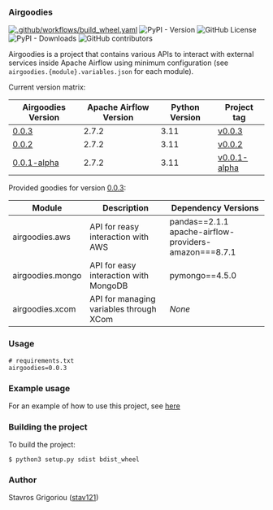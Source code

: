 ### Airgoodies

[![.github/workflows/build_wheel.yaml](https://github.com/stav121/apache-airflow-goodies/actions/workflows/build_wheel.yaml/badge.svg?branch=main)](https://github.com/stav121/apache-airflow-goodies/actions/workflows/build_wheel.yaml)
![PyPI - Version](https://img.shields.io/pypi/v/airgoodies)
![GitHub License](https://img.shields.io/github/license/stav121/apache-airflow-goodies)
![PyPI - Downloads](https://img.shields.io/pypi/dm/goodies)
![GitHub contributors](https://img.shields.io/github/contributors/stav121/apache-airflow-goodies)

Airgoodies is a project that contains various APIs to interact with external services inside Apache Airflow using
minimum configuration (see `airgoodies.{module}.variables.json` for each module).

Current version matrix:

| Airgoodies Version                                                                         | Apache Airflow Version | Python Version | Project tag                                                                                 |
|--------------------------------------------------------------------------------------------|------------------------|----------------|---------------------------------------------------------------------------------------------|
| [0.0.3](https://github.com/stav121/apache-airflow-goodies/releases/tag/v0.0.3)             | 2.7.2                  | 3.11           | [v0.0.3](https://github.com/stav121/apache-airflow-goodies/releases/tag/v0.0.3)             |
| [0.0.2](https://github.com/stav121/apache-airflow-goodies/releases/tag/v0.0.2)             | 2.7.2                  | 3.11           | [v0.0.2](https://github.com/stav121/apache-airflow-goodies/releases/tag/v0.0.2)             |
| [0.0.1-alpha](https://github.com/stav121/apache-airflow-goodies/releases/tag/v0.0.1-alpha) | 2.7.2                  | 3.11           | [v0.0.1-alpha](https://github.com/stav121/apache-airflow-goodies/releases/tag/v0.0.1-alpha) |

Provided goodies for version [0.0.3](https://github.com/stav121/apache-airflow-goodies/releases/tag/v0.0.3):

| Module           | Description                             | Dependency Versions                                      |
|------------------|-----------------------------------------|----------------------------------------------------------|
| airgoodies.aws   | API for reasy interaction with AWS      | pandas==2.1.1<br>apache-airflow-providers-amazon===8.7.1 |
| airgoodies.mongo | API for easy interaction with MongoDB   | pymongo==4.5.0                                           |
| airgoodies.xcom  | API for managing variables through XCom | *None*                                                   |

### Usage

```
# requirements.txt
airgoodies=0.0.3
```

### Example usage

For an example of how to use this project, see [here](https://github.com/stav121/apache-airflow-goodies-examples)

### Building the project

To build the project:

```shell
$ python3 setup.py sdist bdist_wheel
```

### Author

Stavros Grigoriou ([stav121](https://github.com/stav121))
